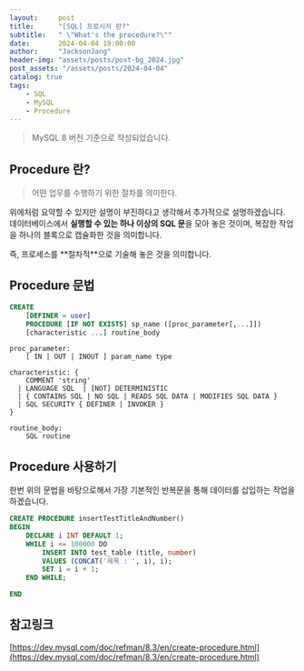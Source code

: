 ```yaml
---
layout:     post
title:      "[SQL] 프로시저 란?"
subtitle:   " \"What's the procedure?\""
date:       2024-04-04 19:00:00
author:     "JacksonJang"
header-img: "assets/posts/post-bg_2024.jpg"
post_assets: "/assets/posts/2024-04-04"
catalog: true
tags:
    - SQL
    - MySQL
    - Procedure
---
```

> MySQL 8 버전 기준으로 작성되었습니다.

## Procedure 란?
> 어떤 업무를 수행하기 위한 절차를 의미한다.

위에처럼 요약할 수 있지만 설명이 부진하다고 생각해서 추가적으로 설명하겠습니다.
<br />
데이터베이스에서 **실행할 수 있는 하나 이상의 SQL 문**을 모아 놓은 것이며, 복잡한 작업을 하나의 블록으로 캡슐화한 것을 의미합니다.
<p />
즉, 프로세스를 **절차적**으로 기술해 놓은 것을 의미합니다.

## Procedure 문법
```sql
CREATE
    [DEFINER = user]
    PROCEDURE [IF NOT EXISTS] sp_name ([proc_parameter[,...]])
    [characteristic ...] routine_body
```
```
proc_parameter:
    [ IN | OUT | INOUT ] param_name type

characteristic: {
    COMMENT 'string'
  | LANGUAGE SQL  | [NOT] DETERMINISTIC
  | { CONTAINS SQL | NO SQL | READS SQL DATA | MODIFIES SQL DATA }
  | SQL SECURITY { DEFINER | INVOKER }
}

routine_body:
    SQL routine
```

## Procedure 사용하기
한번 위의 문법을 바탕으로해서 가장 기본적인 반복문을 통해 데이터를 삽입하는 작업을 하겠습니다.
```sql
CREATE PROCEDURE insertTestTitleAndNumber()
BEGIN
    DECLARE i INT DEFAULT 1;
    WHILE i <= 100000 DO
        INSERT INTO test_table (title, number)
        VALUES (CONCAT('제목 : ', i), i);
        SET i = i + 1;
    END WHILE;

END
```

## 참고링크
[https://dev.mysql.com/doc/refman/8.3/en/create-procedure.html](https://dev.mysql.com/doc/refman/8.3/en/create-procedure.html)